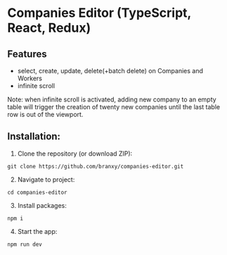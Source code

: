 # Companies Editor (TypeScript, React, Redux)  
## Features
- select, create, update, delete(+batch delete) on Companies and Workers
- infinite scroll  

Note: when infinite scroll is activated, adding new company to an empty table will trigger the creation of twenty new companies until the last table row is out of the viewport.
## Installation:  
1. Clone the repository (or download ZIP):
```
git clone https://github.com/branxy/companies-editor.git
```
2. Navigate to project:
```
cd companies-editor
```
3. Install packages:
```
npm i
```
4. Start the app:
```
npm run dev
```
